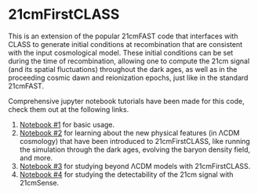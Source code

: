 # 21cmFirstCLASS
This is an extension of the popular 21cmFAST code that interfaces with CLASS to generate initial conditions at recombination that are consistent with the input cosmological model. These initial conditions can be set during the time of recombination, allowing one to compute the 21cm signal (and its spatial fluctuations) throughout the dark ages, as well as in the proceeding cosmic dawn and reionization epochs, just like in the standard 21cmFAST.

Comprehensive jupyter notebook tutorials have been made for this code, check them out at the following links.
1. [Notebook #1](https://github.com/jordanflitter/21cmFirstCLASS/blob/main/Tutorial%20(Jupyter%20notebooks)/notebook_1.ipynb) for basic usage.
2. [Notebook #2](https://github.com/jordanflitter/21cmFirstCLASS/blob/main/Tutorial%20(Jupyter%20notebooks)/notebook_2.ipynb) for learning about the new physical features (in &Lambda;CDM cosmology) that have been introduced to 21cmFirstCLASS, like running the simulation through the dark ages, evolving the baryon density field, and more.
3. [Notebook #3](https://github.com/jordanflitter/21cmFirstCLASS/blob/main/Tutorial%20(Jupyter%20notebooks)/notebook_3.ipynb) for studying beyond &Lambda;CDM models with 21cmFirstCLASS.
4. [Notebook #4](https://github.com/jordanflitter/21cmFirstCLASS/blob/main/Tutorial%20(Jupyter%20notebooks)/notebook_4.ipynb) for studying the detectability of the 21cm signal with 21cmSense.

